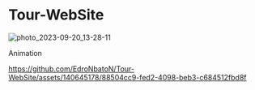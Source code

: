 # Tour-WebSite
![photo_2023-09-20_13-28-11](https://github.com/EdroNbatoN/Tour-WebSite/assets/140645178/c5935342-a125-4c54-a339-c37164b714af)

Animation

https://github.com/EdroNbatoN/Tour-WebSite/assets/140645178/88504cc9-fed2-4098-beb3-c684512fbd8f








